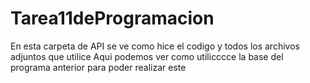 # Tarea11deProgramacion
En esta carpeta de API se ve como hice el codigo y todos los archivos adjuntos que utilice
Aqui podemos ver como utilicccce la base del programa anterior para poder realizar este
